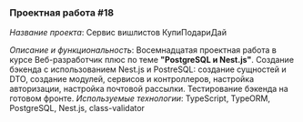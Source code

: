 ### Проектная работа #18

*Название проекта*: Сервис вишлистов КупиПодариДай

*Описание и функциональность*: Восемнадцатая проектная работа в курсе Веб-разработчик плюс по теме __"PostgreSQL и Nest.js"__. Создание бэкенда с использованием Nest.js и PostreSQL: создание сущностей и DTO, создание модулей, сервисов и контроллеров, настройка авторизации, настройка почтовой рассылки. Тестирование бэкенда на готовом фронте.
*Используемые технологии*: TypeScript, TypeORM, PostgreSQL, Nest.js, class-validator

